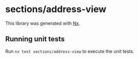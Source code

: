 # sections/address-view

This library was generated with [Nx](https://nx.dev).

## Running unit tests

Run `nx test sections/address-view` to execute the unit tests.
